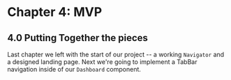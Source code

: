 # Chapter 4: MVP 
## 4.0 Putting Together the pieces

Last chapter we left with the start of our project -- a working `Navigator` and a designed landing page. Next we're going to implement a TabBar navigation inside of our `Dashboard` component. 


